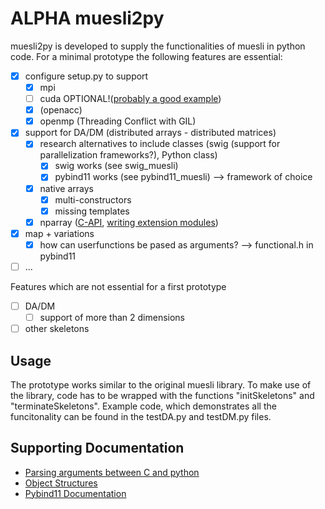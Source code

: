# ALPHA muesli2py
muesli2py is developed to supply the functionalities of muesli in python code. For a minimal prototype the following features are essential:
- [x] configure setup.py to support 
    - [x] mpi
    - [ ] cuda OPTIONAL!([probably a good example](https://github.com/rmcgibbo/npcuda-example/blob/master/cython/setup.py))
    - [x] (openacc)
    - [x] openmp (Threading Conflict with GIL)
- [x] support for DA/DM (distributed arrays - distributed matrices)
    - [x] research alternatives to include classes (swig (support for parallelization frameworks?), Python class) 
       - [x] swig works (see swig_muesli)
       - [x] pybind11 works (see pybind11_muesli) --> framework of choice
    - [x] native arrays
      - [x] multi-constructors 
      - [x] missing templates 
    - [x] nparray ([C-API](https://numpy.org/doc/stable/user/c-info.html), [writing extension modules](https://numpy.org/doc/stable/user/c-info.how-to-extend.html#writing-an-extension-module))
- [x] map + variations
  - [x] how can userfunctions be pased as arguments? --> functional.h in pybind11
- [ ] ...

Features which are not essential for a first prototype
- [ ] DA/DM 
    - [ ] support of more than 2 dimensions  
- [ ] other skeletons

## Usage
The prototype works similar to the original muesli library. To make use of the library, code has to be wrapped with the functions "initSkeletons" and "terminateSkeletons". Example code, which demonstrates all the funcitonality can be found in the testDA.py and testDM.py files.


## Supporting Documentation
- [Parsing arguments between C and python](https://docs.python.org/3/c-api/arg.html)
- [Object Structures](https://docs.python.org/3/c-api/structures.html)
- [Pybind11 Documentation](https://pybind11.readthedocs.io/en/stable/index.html)
